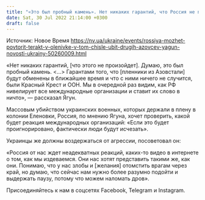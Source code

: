 ```yaml
---
title: "«Это был пробный камень». Нет никаких гарантий, что Россия не повторит теракт в Еленовке — генерал-майор запаса СБУ"
date: Sat, 30 Jul 2022 21:14:00 +0300
draft: false
---
```

Источник: Новое Время https://nv.ua/ukraine/events/rossiya-mozhet-povtorit-terakt-v-olenivke-v-tom-chisle-ubit-drugih-azovcev-yagun-novosti-ukrainy-50260009.html


«Нет никаких гарантий, [что этого не произойдет]. Думаю, это был пробный камень. <...> Гарантами того, что [пленники из Азовстали] будут обменены в ближайшее время и что с ними ничего не случится, были Красный Крест и ООН. Мы в очередной раз видим, как РФ нивелирует все международные организации и ставит их слово в ничто», — рассказал Ягун.

Массовым убийством украинских военных, которых держали в плену в колонии Еленовки, Россия, по мнению Ягуна, хочет проверить, какой будет реакция международных организаций: «Если это будет проигнорировано, фактически люди будут исчезать».

Украинцы же должны воздержаться от агрессии, посоветовал он:

«Россия от нас ждет неадекватных реакций, каких-то видео в интернете о том, как мы издеваемся. Они нас хотят представить такими же, как они. Понимаю, что у нас злобы и [желания] отомстить врагам через край, но думаю, что сейчас нам нужно более разумно подойти и выдержать паузу, потому что можем наломать дров».

Присоединяйтесь к нам в соцсетях Facebook, Telegram и Instagram.
